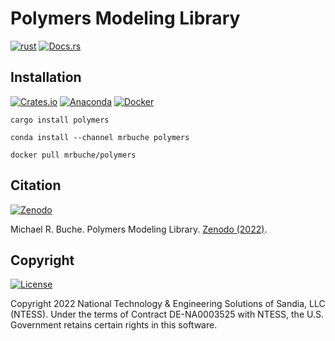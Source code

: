 # Polymers Modeling Library

[![rust](https://img.shields.io/github/actions/workflow/status/sandialabs/polymers/rust.yml?branch=main&label=Rust&logo=github)](https://github.com/sandialabs/polymers/tree/main/rust#readme)
[![Docs.rs](https://img.shields.io/docsrs/polymers?logo=rust&logoColor=000000&label=Docs.rs)](https://docs.rs/crate/polymers)

## Installation

[![Crates.io](https://img.shields.io/crates/v/polymers?logo=rust&logoColor=000000&label=Crates.io&color=32592f)](https://crates.io/crates/polymers)
[![Anaconda](https://img.shields.io/conda/v/mrbuche/polymers.svg?logo=anaconda&color=3EB049&label=Anaconda)](https://anaconda.org/mrbuche/polymers)
[![Docker](https://img.shields.io/docker/v/mrbuche/polymers?color=0db7ed&label=Docker%20Hub&logo=docker&logoColor=0db7ed)](https://hub.docker.com/r/mrbuche/polymers)

```shell
cargo install polymers
```

```shell
conda install --channel mrbuche polymers
```

```shell
docker pull mrbuche/polymers
```

## Citation

[![Zenodo](https://img.shields.io/badge/Zenodo-10.5281%2Fzenodo.7041983-blue)](https://doi.org/10.5281/zenodo.7041983)

Michael R. Buche. Polymers Modeling Library. [Zenodo (2022)](https://doi.org/10.5281/zenodo.7041983).

## Copyright

[![License](https://img.shields.io/github/license/sandialabs/polymers?label=License&logo=data:image/png;base64,iVBORw0KGgoAAAANSUhEUgAAABAAAAAQCAYAAAAf8/9hAAAAAXNSR0IArs4c6QAAAPZJREFUOE+tk2ERwjAUgxMHOAAUYIEpAAngAAccDuYAJIACkIADhgMchMuu5Uq7Aj/or92a9700fSU+LEktgBHJVU3GL4CL90nOfwZIsngLIC8ybEeyh8bVO5B0BTBL/t8BHABE6/F7nGg6ktMIsHAfNtckXWDw2xEkFboIsN1zADTR5gCg0EWAO00C4EayqTgodJTkwpsDCgAHOCXZpQ6qOkk+7zJx0AE4+u4zwLBOkgA8Quo24aA8PHb3CrGqC/e+AbAIRzgBaB1kBnCApe7vk5gC82scala8hYGpTOv66StGOevqEONM5E0N6Kf07S18yuHb3hPwkpAEoqucdwAAAABJRU5ErkJggg==)](https://github.com/sandialabs/polymers/blob/main/LICENSE)

Copyright 2022 National Technology & Engineering Solutions of Sandia, LLC (NTESS). Under the terms of Contract DE-NA0003525 with NTESS, the U.S. Government retains certain rights in this software.
